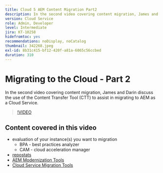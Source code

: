 ```yaml
---
title: Cloud 5 AEM Content Migration Part2
description: In the second video covering content migration, James and Darin discuss the use of the Content Transfer Tool (CTT) to assist in migrating to AEM as a Cloud Service.
version: Cloud Service
role: Admin, Developer
level: Intermediate
jira: KT-10258
hidefromtoc: yes
recommendations: noDisplay, noCatalog
thumbnail: 342268.jpeg
exl-id: 8b31c415-bf12-420f-a81a-6065c56ccbed
duration: 310
---
```

# Migrating to the Cloud - Part 2

In the second video covering content migration, James and Darin discuss the use of the Content Transfer Tool (CTT) to assist in migrating to AEM as a Cloud Service.

>[!VIDEO](https://video.tv.adobe.com/v/342268?quality=12&learn=on)

## Content covered in this video

+ evaluation of your instance(s) you want to migration
  + BPA - best practices analyzer
  + CAM - cloud acceleration manager
+ [repostats](https://github.com/chetanmeh/oak-console-scripts/tree/master/src/main/groovy/repostats)
+ [AEM Modernization Tools](https://opensource.adobe.com/aem-modernize-tools/)
+ [Cloud Service Migration Tools](https://github.com/adobe/aem-cloud-service-source-migration)
